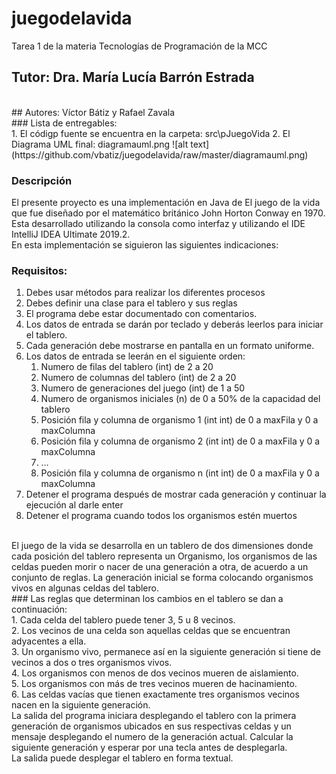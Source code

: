 # juegodelavida
Tarea 1 de la materia Tecnologías de Programación de la MCC
<br>
## Tutor: Dra. María Lucía Barrón Estrada
<br>
## Autores: Víctor Bátiz y Rafael Zavala
<br>
### Lista de entregables:
<br>
1. El códigp fuente se encuentra en la carpeta: src\pJuegoVida
2. El Diagrama UML final: diagramauml.png 
![alt text](https://github.com/vbatiz/juegodelavida/raw/master/diagramauml.png)

### Descripción
El presente proyecto es una implementación en Java de El juego de la vida que fue diseñado por el matemático británico John Horton Conway en 1970. Esta desarrollado utilizando la consola como interfaz y utilizando el IDE IntelliJ IDEA Ultimate 2019.2.
<br>
En esta implementación se siguieron las siguientes indicaciones:
### Requisitos:
1. Debes usar métodos para realizar los diferentes procesos
2. Debes definir una clase para el tablero y sus reglas
3. El programa debe estar documentado con comentarios.
4. Los datos de entrada se darán por teclado y deberás leerlos para iniciar el tablero.
5. Cada generación debe mostrarse en pantalla en un formato uniforme.
6. Los datos de entrada se leerán en el siguiente orden:
    1. Numero de filas del tablero (int) de 2 a 20
    2. Numero de columnas del tablero (int) de 2 a 20
    3. Numero de generaciones del juego (int) de 1 a 50
    4. Numero de organismos iniciales (n) de 0 a 50% de la capacidad del tablero
    5. Posición fila y columna de organismo 1 (int int) de 0 a maxFila y 0 a maxColumna
    6. Posición fila y columna de organismo 2 (int int) de 0 a maxFila y 0 a maxColumna
    7. …
    8. Posición fila y columna de organismo n (int int) de 0 a maxFila y 0 a maxColumna
7. Detener el programa después de mostrar cada generación y continuar la ejecución al darle enter
8. Detener el programa cuando todos los organismos estén muertos
<br>
El juego de la vida se desarrolla en un tablero de dos dimensiones donde cada posición del tablero representa un Organismo, los organismos de las celdas pueden morir o nacer de una generación a otra, de acuerdo a un conjunto de reglas.
La generación inicial se forma colocando organismos vivos en algunas celdas del tablero.
<br>
### Las reglas que determinan los cambios en el tablero se dan a continuación:
<br>
1. Cada celda del tablero puede tener 3, 5 u 8 vecinos.<br>
2. Los vecinos de una celda son aquellas celdas que se encuentran adyacentes a ella.<br>
3. Un organismo vivo, permanece así en la siguiente generación si tiene de vecinos a dos o tres organismos vivos.<br>
4. Los organismos con menos de dos vecinos mueren de aislamiento.<br>
5. Los organismos con más de tres vecinos mueren de hacinamiento.<br>
6. Las celdas vacías que tienen exactamente tres organismos vecinos nacen en la siguiente generación.<br>
La salida del programa iniciara desplegando el tablero con la primera generación de organismos ubicados en sus respectivas celdas y un mensaje desplegando el numero de la generación actual. Calcular la siguiente generación y esperar por una tecla antes de desplegarla.<br>
La salida puede desplegar el tablero en forma textual.
